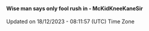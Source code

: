 #### Wise man says only fool rush in - McKidKneeKaneSir
Updated on 18/12/2023 - 08:11:57 (UTC) Time Zone
